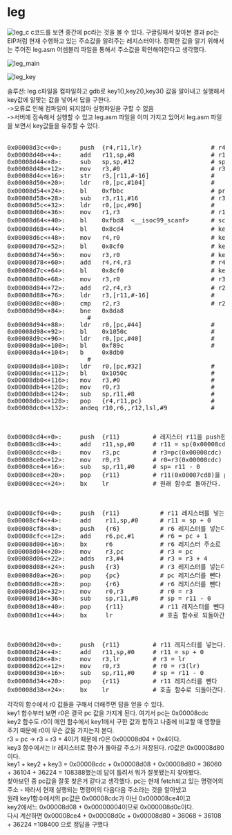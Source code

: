 # leg
![leg_c](https://user-images.githubusercontent.com/107084512/208231173-4b5ce66e-4427-4266-844f-1665a290dd1b.png)
c코드를 보면 중간에 pc라는 것을 볼 수 있다. 구글링해서 찾아본 결과 pc는 EIP처럼 현재 수행하고 있는 주소값을 알려주는 레지스터이다.
정확한 값을 알기 위해서는 주어진 leg.asm 어셈블리 파일을 통해서 주소값을 확인해야한다고 생각했다.

![leg_main](https://user-images.githubusercontent.com/107084512/208231175-c0368c52-13ea-47ac-ba8a-9b74164fbaea.png)

![leg_key](https://user-images.githubusercontent.com/107084512/208231183-49f7fe6a-ee58-413d-96b3-d38f6a41e836.png)


솔루션: leg.c파일을 컴파일하고 gdb로 key1(),key2(),key3() 값을 알아내고 실행해서 key값에 알맞는 값을 넣어서 답을 구한다.<br>
->오류로 인해 컴파일이 되지않아 실행파일을 구할 수 없음<br>
->서버에 접속해서 실행할 수 있고 leg.asm 파일을 이미 가지고 있어서 leg.asm 파일을 보면서 key값들을 유추할 수 있다.<br>

<pre>
<main>
0x00008d3c<+0>:     push  {r4,r11,lr}                   # r4,r11,lr 를 push 한다.
0x00008d40<+4>:     add   r11,sp,#8                     # r11=sp+8
0x00008d44<+8>:     sub   sp,sp,#12                     # sp=sp-12
0x00008d48<+12>:    mov   r3,#0                         # r3=0
0x00008d4c<+16>:    str   r3,[r11,#-16]                 #
0x00008d50<+20>:    ldr   r0,[pc,#104]                  #
0x00008d54<+24>:    bl    0xfbbc <printf>                       # printf 함수를 call 한다
0x00008d58<+28>:    sub   r3,r11,#16                    # r3 = r11 - 16
0x00008d5c<+32>:    ldr   r0,[pc,#96]                   # 
0x00008d60<+36>:    mov   r1,r3                         # r1 = r3
0x00008d64<+40>:    bl    0xfbd8  <__isoc99_scanf>      # scanf 함수를 call 한다
0x00008d68<+44>:    bl    0x8cd4  <key1>                      # key1 함수를 call 한다
0x00008d6c<+48>:    mov   r4,r0                         # key1 함수에서의 r0값을 r4로 옮긴다.
0x00008d70<+52>:    bl    0x8cf0  <key2>                      # key2 함수를 call 한다
0x00008d74<+56>:    mov   r3,r0                         # key2 함수에서의 r0값을 r3로 옮긴다.
0x00008d78<+60>:    add   r4,r4,r3                      # r4 = r4 + r3  
0x00008d7c<+64>:    bl    0x8cf0  <key3>                      # key3 함수를 호출한다.
0x00008d80<+68>:    mov   r3,r0                         # r3 = r0(key3에서 가져온 r0값이다)
0x00008d84<+72>:    add   r2,r4,r3                      # r2 = r3+r4  -> r2는 key1()+key2()+key3() 값을 가진다.
0x00008d88<+76>:    ldr   r3,[r11,#-16]                 #
0x00008d8c<+80>:    cmp   r2,r3                         # r2와 r3를 비교한다. -> leg.c에서 if문에 해당되는 부분이다.
0x00008d90<+84>:    bne   0x8da8  <main + 108>                      #
0x00008d94<+88>:    ldr   r0,[pc,#44]                   #
0x00008d98<+92>:    bl    0x1050c <puts>                      #                
0x00008d9c<+96>:    ldr   r0,[pc,#40]                   #
0x00008da0<+100>:   bl    0xf89c  <system>                      #
0x00008da4<+104>:   b     0x8db0  <main + 116>                      #
0x00008da8<+108>:   ldr   r0,[pc,#32]                   #
0x00008dac<+112>:   bl    0x1050c <puts>                      #
0x00008db0<+116>:   mov   r3,#0                         #
0x00008db4<+120>:   mov   r0,r3                         #
0x00008db8<+124>:   sub   sp,r11,#8                     #
0x00008dbc<+128>:   pop   {r4,r11,pc}                   #
0x00008dc0<+132>:   andeq r10,r6,,r12,lsl,#9            #


<key1>
0x00008cd4<+0>:     push  {r11}         # 레지스터 r11을 push한다.
0x00008cd8<+4>:     add   r11,sp,#0     # r11 = sp(0x00008cd8) + 0
0x00008cdc<+8>:     mov   r3,pc         # r3=pc(0x00008cdc) **pc는 어느 주소를 가져오는 것인가
0x00008ce0<+12>:    mov   r0,r3         # r0=r3(0x00008cdc)
0x00008ce4<+16>:    sub   sp,r11,#0     # sp= r11 - 0 
0x00008ce8<+20>:    pop   {r11}         # r11(0x00007cd8)을 pop(빼낸다)
0x00008cec<+24>:    bx    lr            # 원래 함수로 돌아간다.


<key2>
0x00008cf0<+0>:     push  {r11}           # r11 레지스터를 넣는다
0x00008cf4<+4>:     add    r11,sp,#0      # r11 = sp + 0
0x00008cf8<+8>:     push   {r6}           # r6 레지스터를 넣는다
0x00008cfc<+12>:    add    r6,pc,#1       # r6 = pc + 1
0x00008d00<+16>:    bx     r6             # r6 레지스터 주소로 점프를 실행한다.
0x00008d04<+20>:    mov    r3,pc          # r3 = pc
0x00008d06<+22>:    adds   r3,#4          # r3 = r3 + 4
0x00008d08<+24>:    push   {r3}           # r3 레지스터를 넣는다
0x00008d0a<+26>:    pop    {pc}           # pc 레지스터를 뺀다
0x00008d0c<+28>:    pop    {r6}           # r6 레지스터를 뺀다
0x00008d10<+32>:    mov    r0,r3          # r0 = r3
0x00008d14<+36>:    sub    sp,r11,#0      # sp = r11 - 0
0x00008d18<+40>:    pop    {r11}          # r11 레지스터를 뺀다
0x00008d1c<+44>:    bx     lr             # 호출 함수로 되돌아간다.


<key3>
0x00008d20<+0>:     push  {r11}         # r11 레지스터를 넣는다.
0x00008d24<+4>:     add   r11,sp,#0     # r11 = sp + 0
0x00008d28<+8>:     mov   r3,lr         # r3 = lr
0x00008d2c<+12>:    mov   r0,r3         # r0 = r3(lr)
0x00008d30<+16>:    sub   sp,r11,#0     # sp = r11 - 0
0x00008d34<+20>:    pop   {r11}         # r11 레지스터를 뺀다
0x00008d38<+24>:    bx    lr            # 호출 함수로 되돌아간다.
</pre>

각각의 함수에서 r0 값들을 구해서 더해주면 답을 얻을 수 있다. <br>
key1 함수부터 보면 r0은 결국 pc 값을 가지게 된다. 여기서 pc는 0x00008cdc<br>
key2 함수도 r0이 메인 함수에서 key1에서 구한 값과 합하고 나중에 비교할 때 영향을 주기 때문에 r0이 무슨 값을 가지는지 본다.<br>
r3 = pc -> r3 = r3 + 4이기 때문에 r0은 0x00008d04 + 0x4이다.<br>
key3 함수에서는 lr 레지스터로 함수가 돌아갈 주소가 저장된다. r0값은 0x00008d80이다.<br>
key1 + key2 + key3 = 0x00008cdc + 0x00008d08 + 0x00008d80 = 36060 + 36104 + 36224 = 108388했는데 답이 틀려서 뭐가 잘못됐는지 찾아봤다.<br>
찾아보던 중 pc값을 잘못 찾은거 같다고 생각했다. pc는 현재 fetch되고 있는 명령어의 주소 - 따라서 현재 실행되는 명령어의 다음다음 주소라는 것을 알아냈고 <br>
원래 key1함수에서의 pc값은 0x00008cdc가 아닌 0x000008ce4이고 <br>
key2에서느 0x00008d08 + 0x00000004이므로 0x000008d0c이다.<br>
다시 계산하면 0x00008ce4 + 0x00008d0c + 0x00008d80 = 36068 + 36108 + 36224 =108400 으로 정답을 구했다<br>
